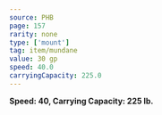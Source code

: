 ```yaml
---
source: PHB
page: 157
rarity: none
type: ['mount']
tag: item/mundane
value: 30 gp
speed: 40.0
carryingCapacity: 225.0
---
```


**Speed: 40, Carrying Capacity: 225 lb.**

